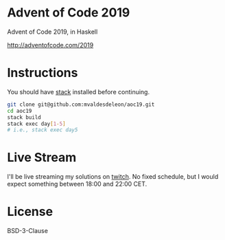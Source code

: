 # Advent of Code 2019

Advent of Code 2019, in Haskell

http://adventofcode.com/2019

# Instructions

You should have [stack](https://docs.haskellstack.org/en/stable/README/) installed before continuing.

```sh
git clone git@github.com:mvaldesdeleon/aoc19.git
cd aoc19
stack build
stack exec day[1-5]
# i.e., stack exec day5
```

# Live Stream

I'll be live streaming my solutions on [twitch](https://www.twitch.tv/mvaldesdeleon). No fixed schedule, but I would expect something between 18:00 and 22:00 CET.

# License

BSD-3-Clause
